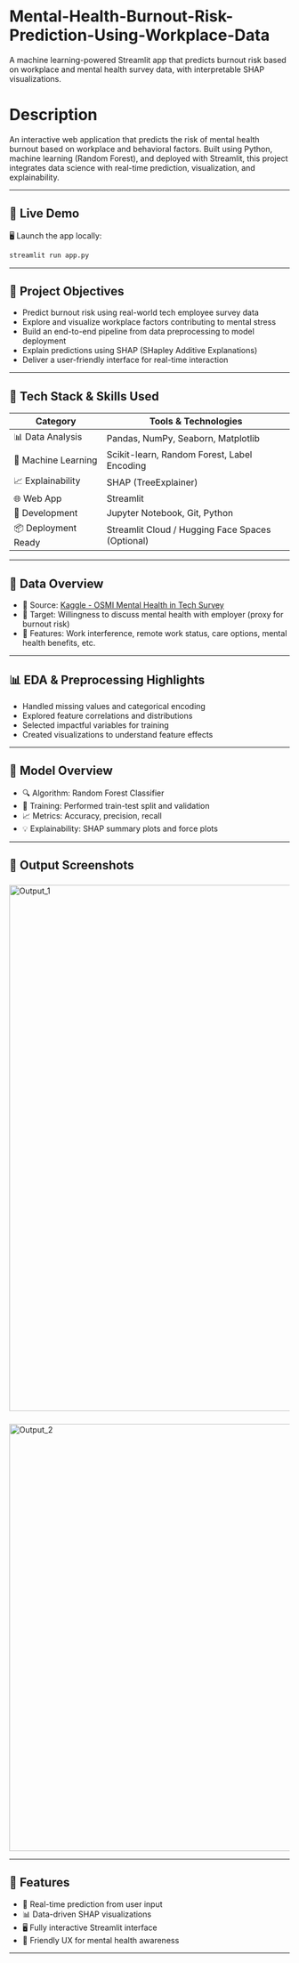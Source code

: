 # Mental-Health-Burnout-Risk-Prediction-Using-Workplace-Data
A machine learning-powered Streamlit app that predicts burnout risk based on workplace and mental health survey data, with interpretable SHAP visualizations.

# Description

An interactive web application that predicts the risk of mental health burnout based on workplace and behavioral factors. Built using Python, machine learning (Random Forest), and deployed with Streamlit, this project integrates data science with real-time prediction, visualization, and explainability.

---

## 🚀 Live Demo

🖥️ Launch the app locally:

```bash
streamlit run app.py
```
---

## 🎯 Project Objectives

- Predict burnout risk using real-world tech employee survey data  
- Explore and visualize workplace factors contributing to mental stress  
- Build an end-to-end pipeline from data preprocessing to model deployment  
- Explain predictions using SHAP (SHapley Additive Explanations)  
- Deliver a user-friendly interface for real-time interaction  

---

## 🧰 Tech Stack & Skills Used

| Category            | Tools & Technologies                                |
|---------------------|-----------------------------------------------------|
| 📊 Data Analysis     | Pandas, NumPy, Seaborn, Matplotlib                 |
| 🤖 Machine Learning  | Scikit-learn, Random Forest, Label Encoding        |
| 📈 Explainability    | SHAP (TreeExplainer)                               |
| 🌐 Web App           | Streamlit                                          |
| 🧪 Development       | Jupyter Notebook, Git, Python                      |
| 📦 Deployment Ready  | Streamlit Cloud / Hugging Face Spaces (Optional)  |

---

## 🧠 Data Overview

- 📂 Source: [Kaggle - OSMI Mental Health in Tech Survey](https://www.kaggle.com/datasets/osmi/mental-health-in-tech-survey)  
- 🎯 Target: Willingness to discuss mental health with employer (proxy for burnout risk)  
- 🧮 Features: Work interference, remote work status, care options, mental health benefits, etc.  

---

## 📊 EDA & Preprocessing Highlights

- Handled missing values and categorical encoding  
- Explored feature correlations and distributions  
- Selected impactful variables for training  
- Created visualizations to understand feature effects  

---

## 🤖 Model Overview

- 🔍 Algorithm: Random Forest Classifier  
- 🧪 Training: Performed train-test split and validation  
- 📈 Metrics: Accuracy, precision, recall  
- 💡 Explainability: SHAP summary plots and force plots  

---

## 📸 Output Screenshots

### 
<img width="946" alt="Output_1" src="https://github.com/user-attachments/assets/b6b2852c-6dd3-489e-884f-9afec334a05c" />


### 
<img width="768" alt="Output_2" src="https://github.com/user-attachments/assets/e3379cc2-e910-41c2-b698-17bad4d16f83" />



---

## 🚀 Features

- 🔄 Real-time prediction from user input  
- 📊 Data-driven SHAP visualizations  
- 🖥️ Fully interactive Streamlit interface  
- 💬 Friendly UX for mental health awareness  

---

  



